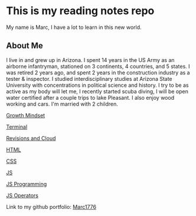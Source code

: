 # This is my reading notes repo

My name is Marc, I have a lot to learn in this new world. 

## About Me

I live in and grew up in Arizona.  I spent 14 years in the US Army as an airborne infantryman, stationed on 3 continents, 4 countries, and 5 states.  I was retired 2 years ago, and spent 2 years in the construction industry as a tester & inspector.  I studied interdisciplinary studies at Arizona State University with concentrations in political science and history.  I try to be as active as my body will let me, I recently started scuba diving, I will be open water certified after a couple trips to lake Pleasant.  I also enjoy wood working and cars.  I'm married with 2 children.

[Growth Mindset](https://marc1776.github.io/reading-notes-codefellows/class1growthmindset)

[Terminal](https://marc1776.github.io/reading-notes-codefellows/class2terminal)

[Revisions and Cloud](https://marc1776.github.io/reading-notes-codefellows/class3)

[HTML](https://marc1776.github.io/reading-notes-codefellows/class4html)

[CSS](https://marc1776.github.io/reading-notes-codefellows/class5css)

[JS](https://marc1776.github.io/reading-notes-codefellows/class6js)

[JS Programming](https://marc1776.github.io/reading-notes-codefellows/class7jsprogramming)

[JS Operators](https://marc1776.github.io/reading-notes-codefellows/class7operators)


Link to my github portfolio:  [Marc1776](https://github.com/marc1776)



